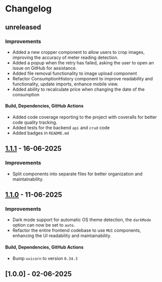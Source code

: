 # Changelog

## unreleased

### Improvements
- Added a new cropper component to allow users to crop images, improving the accuracy of meter reading detection.
- Added a popup when the retry has failed, asking the user to open an issue on GitHub for assistance.
- Added file removal functionality to image upload component
- Refactor ConsumptionHistory component to improve readability and functionality, update imports, enhance mobile view.
- Added ability to recalculate price when changing the date of the consumption

#### Build, Dependencies, GitHub Actions
- Added code coverage reporting to the project with coveralls for better code quality tracking.
- Added tests for the backend `api` and `crud` code
- Added badges in `README.md`

## [1.1.1] - 16-06-2025

### Improvements
- Split components into separate files for better organization and maintainability.

## [1.1.0] - 11-06-2025

### Improvements

- Dark mode support for automatic OS theme detection, the `darkMode` option can now be set to `auto`.
- Refactor the entire frontend codebase to use `MUI` components, enhancing the UI readability and maintainability.

#### Build, Dependencies, GitHub Actions

- Bump `uvicorn` to version `0.34.3`

## [1.0.0] - 02-06-2025


[1.1.1]: https://github.com/NirKli/WattBot/compare/v1.0.0...v1.1.1
[1.1.0]: https://github.com/NirKli/WattBot/compare/v1.0.0...v1.1.0